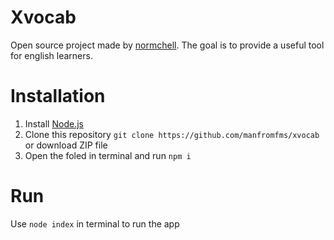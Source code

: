 # Xvocab
Open source project made by [normchell](https://github.com/manfromfms/). The goal is to provide a useful tool for english learners.
# Installation
1. Install [Node.js](https://nodejs.org)
2. Clone this repository `git clone https://github.com/manfromfms/xvocab` or download ZIP file
3. Open the foled in terminal and run `npm i`
# Run
Use `node index` in terminal to run the app
